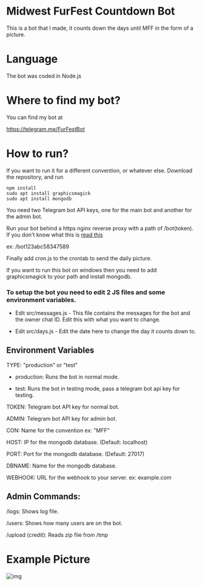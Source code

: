 # Midwest FurFest Countdown Bot
This is a bot that I made, it counts down the days until MFF in the form of a picture.

# Language
The bot was coded in Node.js

# Where to find my bot?
You can find my bot at

https://telegram.me/FurFestBot

# How to run?

If you want to run it for a different convention, or whatever else. Download the repository, and run
```
npm install
sudo apt install graphicsmagick
sudo apt install mongodb
```

You need two Telegram bot API keys, one for the main bot and another for the admin bot.

Run your bot behind a https nginx reverse proxy with a path of /bot(token). If you don't know what this is [read this](https://www.nginx.com/resources/admin-guide/reverse-proxy/)

ex: /bot123abc58347589

Finally add cron.js to the crontab to send the daily picture.

If you want to run this bot on windows then you need to add graphicsmagick to your path and install mongodb.

### To setup the bot you need to edit 2 JS files and some environment variables.

* Edit src/messages.js - This file contains the messages for the bot and the owner chat ID. Edit this with what you want to change.

* Edit src/days.js - Edit the date here to change the day it counts down to.

## Environment Variables

TYPE: "production" or "test"

* production: Runs the bot in normal mode.

* test: Runs the bot in testing mode, pass a telegram bot api key for testing.

TOKEN: Telegram bot API key for normal bot.

ADMIN: Telegram bot API key for admin bot.

CON: Name for the convention ex: "MFF"

HOST: IP for the mongodb database. (Default: localhost)

PORT: Port for the mongodb database. (Default: 27017)

DBNAME: Name for the mongodb database.

WEBHOOK: URL for the webhook to your server. ex: example.com


## Admin Commands:

/logs: Shows log file.

/users: Shows how many users are on the bot.

/upload (credit): Reads zip file from /tmp

# Example Picture

![img](https://image.ibb.co/gUan7R/photo_2018_01_09_15_58_11.jpg)
